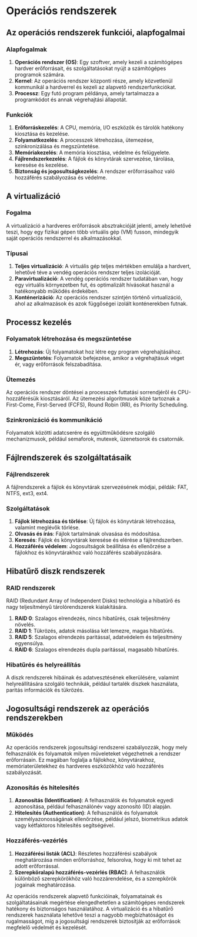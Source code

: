 # Operációs rendszerek

## Az operációs rendszerek funkciói, alapfogalmai

### Alapfogalmak

1. **Operációs rendszer (OS)**: Egy szoftver, amely kezeli a számítógépes hardver erőforrásait, és szolgáltatásokat nyújt a számítógépes programok számára.
2. **Kernel**: Az operációs rendszer központi része, amely közvetlenül kommunikál a hardverrel és kezeli az alapvető rendszerfunkciókat.
3. **Processz**: Egy futó program példánya, amely tartalmazza a programkódot és annak végrehajtási állapotát.

### Funkciók

1. **Erőforráskezelés**: A CPU, memória, I/O eszközök és tárolók hatékony kiosztása és kezelése.
2. **Folyamatkezelés**: A processzek létrehozása, ütemezése, szinkronizálása és megszüntetése.
3. **Memóriakezelés**: A memória kiosztása, védelme és felügyelete.
4. **Fájlrendszerkezelés**: A fájlok és könyvtárak szervezése, tárolása, keresése és kezelése.
5. **Biztonság és jogosultságkezelés**: A rendszer erőforrásaihoz való hozzáférés szabályozása és védelme.

## A virtualizáció

### Fogalma

A virtualizáció a hardveres erőforrások absztrakcióját jelenti, amely lehetővé teszi, hogy egy fizikai gépen több virtuális gép (VM) fusson, mindegyik saját operációs rendszerrel és alkalmazásokkal.

### Típusai

1. **Teljes virtualizáció**: A virtuális gép teljes mértékben emulálja a hardvert, lehetővé téve a vendég operációs rendszer teljes izolációját.
2. **Paravirtualizáció**: A vendég operációs rendszer tudatában van, hogy egy virtuális környezetben fut, és optimalizált hívásokat használ a hatékonyabb működés érdekében.
3. **Konténerizáció**: Az operációs rendszer szintjén történő virtualizáció, ahol az alkalmazások és azok függőségei izolált konténerekben futnak.

## Processz kezelés

### Folyamatok létrehozása és megszüntetése

1. **Létrehozás**: Új folyamatokat hoz létre egy program végrehajtásához.
2. **Megszüntetés**: Folyamatok befejezése, amikor a végrehajtásuk véget ér, vagy erőforrások felszabadítása.

### Ütemezés

Az operációs rendszer döntései a processzek futtatási sorrendjéről és CPU-hozzáférésük kiosztásáról. Az ütemezési algoritmusok közé tartoznak a First-Come, First-Served (FCFS), Round Robin (RR), és Priority Scheduling.

### Szinkronizáció és kommunikáció

Folyamatok közötti adatcserére és együttműködésre szolgáló mechanizmusok, például semaforok, mutexek, üzenetsorok és csatornák.

## Fájlrendszerek és szolgáltatásaik

### Fájlrendszerek

A fájlrendszerek a fájlok és könyvtárak szervezésének módjai, példák: FAT, NTFS, ext3, ext4.

### Szolgáltatások

1. **Fájlok létrehozása és törlése**: Új fájlok és könyvtárak létrehozása, valamint meglévők törlése.
2. **Olvasás és írás**: Fájlok tartalmának olvasása és módosítása.
3. **Keresés**: Fájlok és könyvtárak keresése és elérése a fájlrendszerben.
4. **Hozzáférés védelem**: Jogosultságok beállítása és ellenőrzése a fájlokhoz és könyvtárakhoz való hozzáférés szabályozására.

## Hibatűrő diszk rendszerek

### RAID rendszerek

RAID (Redundant Array of Independent Disks) technológia a hibatűrő és nagy teljesítményű tárolórendszerek kialakítására. 

1. **RAID 0**: Szalagos elrendezés, nincs hibatűrés, csak teljesítmény növelés.
2. **RAID 1**: Tükrözés, adatok másolása két lemezre, magas hibatűrés.
3. **RAID 5**: Szalagos elrendezés paritással, adatvédelem és teljesítmény egyensúlya.
4. **RAID 6**: Szalagos elrendezés dupla paritással, magasabb hibatűrés.

### Hibatűrés és helyreállítás

A diszk rendszerek hibáinak és adatvesztésének elkerülésére, valamint helyreállítására szolgáló technikák, például tartalék diszkek használata, paritás információk és tükrözés.

## Jogosultsági rendszerek az operációs rendszerekben

### Működés

Az operációs rendszerek jogosultsági rendszerei szabályozzák, hogy mely felhasználók és folyamatok milyen műveleteket végezhetnek a rendszer erőforrásain. Ez magában foglalja a fájlokhoz, könyvtárakhoz, memóriaterületekhez és hardveres eszközökhöz való hozzáférés szabályozását.

### Azonosítás és hitelesítés

1. **Azonosítás (Identification)**: A felhasználók és folyamatok egyedi azonosítása, például felhasználónév vagy azonosító (ID) alapján.
2. **Hitelesítés (Authentication)**: A felhasználók és folyamatok személyazonosságának ellenőrzése, például jelszó, biometrikus adatok vagy kétfaktoros hitelesítés segítségével.

### Hozzáférés-vezérlés

1. **Hozzáférési listák (ACL)**: Részletes hozzáférési szabályok meghatározása minden erőforráshoz, felsorolva, hogy ki mit tehet az adott erőforrással.
2. **Szerepköralapú hozzáférés-vezérlés (RBAC)**: A felhasználók különböző szerepkörökhöz való hozzárendelése, és a szerepkörök jogainak meghatározása.

Az operációs rendszerek alapvető funkcióinak, folyamatainak és szolgáltatásainak megértése elengedhetetlen a számítógépes rendszerek hatékony és biztonságos használatához. A virtualizáció és a hibatűrő rendszerek használata lehetővé teszi a nagyobb megbízhatóságot és rugalmasságot, míg a jogosultsági rendszerek biztosítják az erőforrások megfelelő védelmét és kezelését.